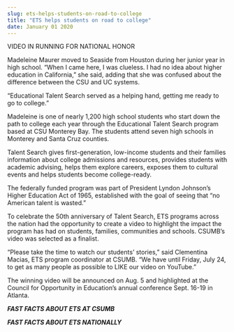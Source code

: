```yaml
---
slug: ets-helps-students-on-road-to-college
title: "ETS helps students on road to college"
date: January 01 2020
---
```


 
<p>VIDEO IN RUNNING FOR NATIONAL HONOR</p>
<p>
  Madeleine Maurer moved to Seaside from Houston during her junior year in high
  school. “When I came here, I was clueless. I had no idea about higher
  education in California,” she said, adding that she was confused about the
  difference between the CSU and UC systems.
</p>
<p>
  “Educational Talent Search served as a helping hand, getting me ready to go to
  college.”
</p>
<p>
  Madeleine is one of nearly 1,200 high school students who start down the path
  to college each year through the Educational Talent Search program based at
  CSU Monterey Bay. The students attend seven high schools in Monterey and Santa
  Cruz counties.
</p>
<p>
  Talent Search gives first&#45;generation, low&#45;income students and their
  families information about college admissions and resources, provides students
  with academic advising, helps them explore careers, exposes them to cultural
  events and helps students become college&#45;ready.
</p>
<p>
  The federally funded program was part of President Lyndon Johnson’s Higher
  Education Act of 1965, established with the goal of seeing that “no American
  talent is wasted.”
</p>
<p>
  To celebrate the 50th anniversary of Talent Search, ETS programs across the
  nation had the opportunity to create a video to highlight the impact the
  program has had on students, families, communities and schools. CSUMB’s video
  was selected as a finalist.
</p>
<p>
  “Please take the time to watch our students’ stories,” said Clementina Macias,
  ETS program coordinator at CSUMB. “We have until Friday, July 24, to get as
  many people as possible to LIKE our video on YouTube.”
</p>
<p>
  The winning video will be announced on Aug. 5 and highlighted at the Council
  for Opportunity in Education’s annual conference Sept. 16&#45;19 in Atlanta.
</p>
<p>
  <strong><em>FAST FACTS ABOUT ETS AT CSUMB</em></strong>
</p>
<p>
  <em><strong>FAST FACTS ABOUT ETS NATIONALLY</strong></em>
</p>
 
